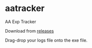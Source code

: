 # aatracker
AA Exp Tracker

Download from [releases](https://github.com/xackery/aatracker/releases)

Drag-drop your logs file onto the exe file.